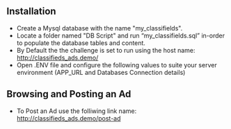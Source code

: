 ## Installation 


- Create a Mysql database with the name "my_classifields". 
- Locate a folder named "DB Script" and run “my_classifields.sql” in-order to populate the database tables and content.
- By Default the the challenge is set to run using the host name: http://classifieds_ads.demo/
- Open .ENV file and configure the following values to suite your server environment (APP_URL and Databases Connection details)


## Browsing and Posting an Ad

- To Post an Ad use the folliwing link name: http://classifieds_ads.demo/post-ad